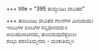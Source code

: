 +++
title = "395 ತುಮ್ಬುದಿಟ ಜೀವಿತದ"

+++
ತುಂಬುದಿಟ ಜೀವಿತದ ಗಣನೆಗಳ ಮೀರಿದುದು।  
ಇಂಬುಗಳ ಬಿಂಬಗಳ ಸನ್ನಿಧಾನವದು॥  
ಅಂಬರದಿನಾಚಿನದು, ತುಂಬಿರುವುದೆತ್ತಲುಂ।  
ಶಂಭು ಪರಬೊಮ್ಮನದು - ಮಂಕುತಿಮ್ಮ॥  
